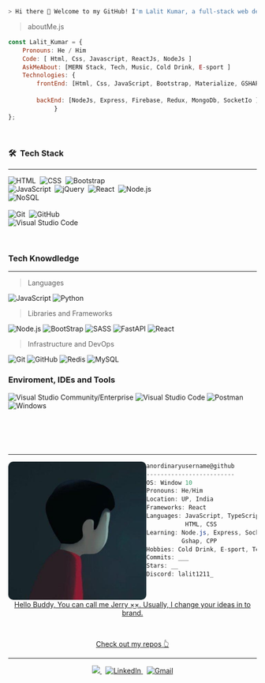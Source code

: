 
```zsh
> Hi there 👋 Welcome to my GitHub! I'm Lalit Kumar, a full-stack web developer.
```

 > aboutMe.js


```javascript
const Lalit_Kumar = {
    Pronouns: He / Him
    Code: [ Html, Css, Javascript, ReactJs, NodeJs ]
    AskMeAbout: [MERN Stack, Tech, Music, Cold Drink, E-sport ]
    Technologies: {
        frontEnd: [Html, Css, JavaScript, Bootstrap, Materialize, GSHAP , SASS ]
             
        backEnd: [NodeJs, Express, Firebase, Redux, MongoDb, SocketIo ]
             }
};
```

&nbsp;
### 🛠 &nbsp;Tech Stack
-------------------------


![HTML](https://img.shields.io/badge/-HTML-05122A?style=flat&logo=HTML5)&nbsp;
![CSS](https://img.shields.io/badge/-CSS-05122A?style=flat&logo=CSS3&logoColor=1572B6)&nbsp;
![Bootstrap](https://img.shields.io/badge/-Bootstrap-05122A?style=flat&logo=bootstrap&logoColor=563D7C)
<br />
![JavaScript](https://img.shields.io/badge/-JavaScript-05122A?style=flat&logo=javascript)&nbsp;
![jQuery](https://img.shields.io/badge/-jQuery-05122A?style=flat&logo=jQuery)&nbsp;
![React](https://img.shields.io/badge/-React-05122A?style=flat&logo=react)&nbsp;
![Node.js](https://img.shields.io/badge/-Node.js-05122A?style=flat&logo=node.js)&nbsp;
<br />
![NoSQL](https://img.shields.io/badge/-MongoDB-05122A?style=flat&logo=MongoDb)&nbsp;
<br />
<br />
![Git](https://img.shields.io/badge/-Git-05122A?style=flat&logo=git)&nbsp;
![GitHub](https://img.shields.io/badge/-GitHub-05122A?style=flat&logo=github)&nbsp;
<br />
![Visual Studio Code](https://img.shields.io/badge/-Visual%20Studio%20Code-05122A?style=flat&logo=visual-studio-code&logoColor=007ACC)&nbsp;

 
 &nbsp; 
### Tech Knowdledge
-------------------------


> Languages
 
  ![JavaScript](https://img.shields.io/badge/-JavaScript-333333?style=flat&logo=javascript)
  ![Python](https://img.shields.io/badge/-Python-333333?style=flat&logo=python)


> Libraries and Frameworks

 ![Node.js](https://img.shields.io/badge/-Node.js-333333?style=flat&logo=node.js)
 ![BootStrap](https://img.shields.io/badge/-Bootstrap%20-333333?style=flat&logo=bootstrap)
 ![SASS](https://img.shields.io/badge/-SASS%20-333333?style=flat&logo=SASS)
 ![FastAPI](https://img.shields.io/badge/-FastAPI-333333?style=flat&logo=fastapi)
 ![React](https://img.shields.io/badge/-React%20-333333?style=flat&logo=React)

   
> Infrastructure and DevOps

  ![Git](https://img.shields.io/badge/-Git-333333?style=flat&logo=git)
  ![GitHub](https://img.shields.io/badge/-GitHub-333333?style=flat&logo=github)
  ![Redis](https://img.shields.io/badge/-Redis-333333?style=flat&logo=redis)
  ![MySQL](https://img.shields.io/badge/-MySQL-333333?style=flat&logo=mysql)

### Enviroment, IDEs and Tools
  ![Visual Studio Community/Enterprise](https://img.shields.io/badge/-Visual%20Studio-333333?style=flat&logo=visual-studio-code&logoColor=7e10cc)
  ![Visual Studio Code](https://img.shields.io/badge/-Visual%20Studio%20Code-333333?style=flat&logo=visual-studio-code&logoColor=007ACC)
  ![Postman](https://img.shields.io/badge/-Postman-333333?style=flat&logo=postman)
  ![Windows](https://img.shields.io/badge/-Windows%2010-333333?style=flat&logo=windows)

</br>


### &nbsp;
-------------------------
<img align="left" src="https://github.com/lalit1211/lalit1211/blob/images/lalit.jfif" alt="lalit1211_ (DP)" width="280" style="border-radius: 10px" /> 

```csharp
anordinaryusername@github
-------------------------
OS: Window 10
Pronouns: He/Him
Location: UP, India
Frameworks: React
Languages: JavaScript, TypeScript,
           HTML, CSS
Learning: Node.js, Express, SocketIo
          Gshap, CPP
Hobbies: Cold Drink, E-sport, Teck, Music
Commits: ___
Stars: __
Discord: lalit1211_
```




<img width="80%" alt="" src="./" />
<p align="center"><a href="https://github.com/lalit1211?tab=repositories">Hello Buddy, You can call me Jerry ×͜×. Usually, I change your ideas in to brand.</a></p>

<br />

<p align="center">
  <a  href="https://github.com/lalit1211?tab=repositories" target="_blank">Check out my repos 👆</a>
</p>




----------------------------------------------------
<p  align="center">
    <a href="https://linkedin.com/in/lalit1211_" alt="LinkedIn">
        <img src="https://img.shields.io/badge/-LinkedIn-blue?style=flat-square&logo=linkedin" />
    </a>&nbsp;
    <a  href="https://instagram.com/lalit1211_" target="_blank">
        <img src="https://img.shields.io/badge/Instagram-%23E4405F.svg?&style=flat-square&logo=instagram&logoColor=white" alt="LinkedIn">
    </a>&nbsp;
    <a align="center" href="mailto:lalitpratapsingh2002@gmail.com">
        <img alt="Gmail" src="https://img.shields.io/badge/Gmail-D14836.svg?&style=flat-square&logo=gmail&logoColor=white" />
    </a>
</p>

